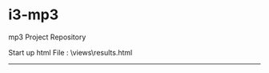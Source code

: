 # i3-mp3
mp3 Project Repository


Start up html File : \views\results.html
****************************************
